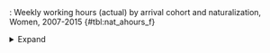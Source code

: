 <div class="tabledetails">

|     |
| --- |
: Weekly working hours (actual) by arrival cohort and naturalization, Women, 2007-2015 {#tbl:nat_ahours_f}

<details>
<summary>
Expand
</summary>
<div class="tabwrap">
<table class="scientific medleftstub">
<tr> <td style='text-align: left'></td><td colspan=6 style='text-align:center'><strong>Arrival cohort</strong></td></tr>
<tr> <td style='text-align: left'></td> <td style='text-align: right'><strong>1964-73</strong></td> <td style='text-align: right'><strong>1974-83</strong></td> <td style='text-align: right'><strong>1984-93</strong></td> <td style='text-align: right'><strong>1994-03</strong></td> <td style='text-align: right'><strong>2004-10</strong></td> <td style='text-align: right'><strong>Total</strong></td></tr>
<tr> <td style='text-align: left'></td> <td style='text-align: right'>Mean</td> <td style='text-align: right'>Mean</td> <td style='text-align: right'>Mean</td> <td style='text-align: right'>Mean</td> <td style='text-align: right'>Mean</td> <td style='text-align: right'>Mean</td></tr>
<tr> <td style='text-align: left'>Non-naturalized immigrant</td> <td style='text-align: right'>29.94</td> <td style='text-align: right'>28.13</td> <td style='text-align: right'>26.24</td> <td style='text-align: right'>25.63</td> <td style='text-align: right'>28.14</td> <td style='text-align: right'>26.56</td></tr>
<tr> <td style='text-align: left'>Naturalized immigrant</td> <td style='text-align: right'>29.41</td> <td style='text-align: right'>29.74</td> <td style='text-align: right'>27.80</td> <td style='text-align: right'>26.10</td> <td style='text-align: right'>25.01</td> <td style='text-align: right'>27.08</td></tr>
<tr> <td style='text-align: left'>Naturalized/recognized Ethnic German</td> <td style='text-align: right'>35.62</td> <td style='text-align: right'>29.18</td> <td style='text-align: right'>28.36</td> <td style='text-align: right'>26.83</td> <td style='text-align: right'>27.19</td> <td style='text-align: right'>27.65</td></tr>
<tr> <td style='text-align: left'>Total</td> <td style='text-align: right'>30.05</td> <td style='text-align: right'>28.72</td> <td style='text-align: right'>27.36</td> <td style='text-align: right'>26.02</td> <td style='text-align: right'>27.95</td> <td style='text-align: right'>26.94</td></tr>
</table>
</div>
</details>
</div>
